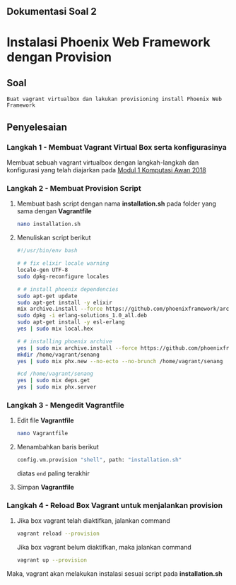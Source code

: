 ## Dokumentasi Soal 2
# Instalasi Phoenix Web Framework dengan Provision

## Soal

```
Buat vagrant virtualbox dan lakukan provisioning install Phoenix Web Framework
```

## Penyelesaian
### **Langkah 1** - Membuat Vagrant Virtual Box serta konfigurasinya
Membuat sebuah vagrant virtualbox dengan langkah-langkah dan konfigurasi yang telah diajarkan pada [Modul 1 Komputasi Awan 2018](https://github.com/fathoniadi/cloud-2018/tree/master/vagrant "Modul 1 Komputasi Awan 2018")

### **Langkah 2** - Membuat Provision Script
1. Membuat bash script dengan nama **installation.sh** pada folder yang sama dengan **Vagrantfile**

    ```bash
    nano installation.sh
    ```
2. Menuliskan script berikut

    ```bash
    #!/usr/bin/env bash

    # # fix elixir locale warning
    locale-gen UTF-8
    sudo dpkg-reconfigure locales

    # # install phoenix dependencies
    sudo apt-get update
    sudo apt-get install -y elixir
    mix archive.install --force https://github.com/phoenixframework/archives/raw/master/phx_new.ez
    sudo dpkg -i erlang-solutions_1.0_all.deb
    sudo apt-get install -y esl-erlang
    yes | sudo mix local.hex

    # # installing phoenix archive
    yes | sudo mix archive.install --force https://github.com/phoenixframework/archives/raw/maste$
    mkdir /home/vagrant/senang
    yes | sudo mix phx.new --no-ecto --no-brunch /home/vagrant/senang

    #cd /home/vagrant/senang
    yes | sudo mix deps.get
    yes | sudo mix phx.server
    ```

### **Langkah 3** - Mengedit Vagrantfile
1. Edit file **Vagrantfile**

    ```bash
    nano Vagrantfile
    ```
2. Menambahkan baris berikut 

    ```bash
    config.vm.provision "shell", path: "installation.sh"
    ```
    diatas ```end``` paling terakhir

3. Simpan **Vagrantfile**

### **Langkah 4** - Reload Box Vagrant untuk menjalankan provision
1. Jika box vagrant telah diaktifkan, jalankan command 

    ```bash
    vagrant reload --provision
    ```
    Jika box vagrant belum diaktifkan, maka jalankan command 

    ```bash
    vagrant up --provision
    ```
Maka, vagrant akan melakukan instalasi sesuai script pada **installation.sh**

